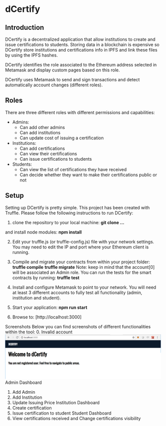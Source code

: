 # dCertify
## Introduction
DCertify is a decentralized application that allow institutions to create and issue certifications to students. Storing data in a blockchain is expensive so DCertify store institutions and certifications info in IPFS and link these files by using the IPFS hashes.

DCertify identifies the role associated to the Ethereum address selected in Metamask and display custom pages based on this role.

DCertify uses Metamask to send and sign transactions and detect automatically account changes (different roles).

## Roles
There are three different roles with different permissions and capabilities:
- Admins:
    - Can add other admins
    - Can add institutions 
    - Can update cost of issuing a certification
- Institutions:
    - Can add certifications
    - Can view their certifications
    - Can issue certifications to students
- Students:
    - Can view the list of certifications they have received
    - Can decide whether they want to make their certifications public or not

## Setup
Setting up DCertify is pretty simple. This project has been created with Truffle. Please follow the following instructions to run DCertify:

1. clone the repository to your local machine:
**git clone ...**

and install node modules:
**npm install**

2. Edit your truffle.js (or truffle-config.js) file with your network settings. You may need to edit the IP and port where your Ethereum client is running.

3. Compile and migrate your contracts from within your project folder:
**truffle compile**
**truffle migrate**
Note: keep in mind that the account[0] will be associated an Admin role. You can run the tests for the smart contracts by running:
**truffle test**

4. Install and configure Metamask to point to your network. You will need at least 3 different accounts to fully test all functionality (admin, institution and student).

5. Start your application:
**npm run start**

6. Browse to:
[http://localhost:3000]

Screenshots
Below you can find screenshots of different functionalities within the tool:
0. Invalid account
![alt text](https://github.com/asuarezgrupobme/dCertify/blob/master/img/00.png "Invalid account")
Admin Dashboard
1. Add Admin
2. Add Institution
3. Update Issuing Price
Institution Dashboard
3. Create certification
4. Issue certification to student
Student Dashboard
5. View certifications received and Change certifications visibility


